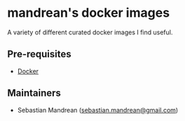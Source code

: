 mandrean's docker images
========================
A variety of different curated docker images I find useful.

Pre-requisites
--------------
* [Docker](https://docs.docker.com/engine/installation/)

Maintainers
-----------
* Sebastian Mandrean (<sebastian.mandrean@gmail.com>)
